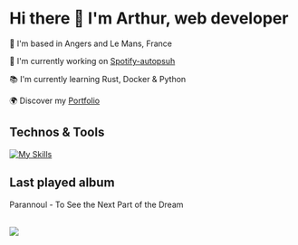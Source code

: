 # Hi there 👋 I'm Arthur, web developer

📍 I'm based in Angers and Le Mans, France

🚀 I'm currently working on [Spotify-autopsuh](https://github.com/abroudoux/spotify-autopush.git)

📚 I'm currently learning Rust, Docker & Python

🌍 Discover my [Portfolio](https://abroudoux-portfolio.vercel.app/)

## Technos & Tools

[![My Skills](https://skillicons.dev/icons?i=js,typescript,scss,react,tailwind,nestjs,git,bash,nodejs,mongodb,rust,python,postman,docker,postgres,vercel&perline=8)](https://skillicons.dev)

## Last played album

<div>
    <p>Parannoul - To See the Next Part of the Dream</p>
    <br>
    <img style="max-width: 150px;" src="https://i.scdn.co/image/ab67616d0000b2732c373d645f0cb73dedde2683"/>
</div>
